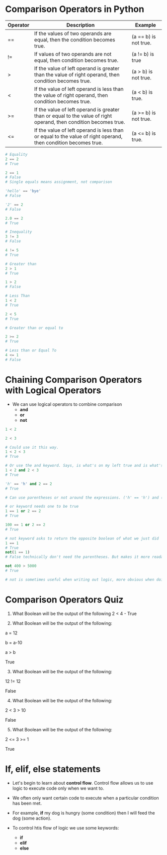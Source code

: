 # Comparison Operators in Python 

| Operator |	Description	| Example |
|-----------|----------------|---------|
|==|	If the values of two operands are equal, then the condition becomes true. |	(a == b) is not true. |
| !=|If values of two operands are not equal, then condition becomes true.	| (a != b) is true |
| >	|If the value of left operand is greater than the value of right operand, then condition becomes true.	| (a > b) is not true.|
|<	|If the value of left operand is less than the value of right operand, then condition becomes true.	|(a < b) is true.|
| >=	|If the value of left operand is greater than or equal to the value of right operand, then condition becomes true.	|(a >= b) is not true.|
|<=	|If the value of left operand is less than or equal to the value of right operand, then condition becomes true.	|(a <= b) is true.|

```python
# Equality 
2 == 2 
# True 

2 == 1
# False 
# Single equals means assignment, not comparison 

'hello' == 'bye' 
# False 

'2' == 2 
# False 

2.0 == 2 
# True 

# Inequality 
3 != 3 
# False 

4 != 5
# True 

# Greater than 
2 > 1 
# True 

1 > 2 
# False 

# Less Than 
1 < 2 
# True 

2 < 5 
# True 

# Greater than or equal to

2 >= 2 
# True 

# Less than or Equal To 
4 <= 1 
# False 
```

# Chaining Comparison Operators with Logical Operators 

- We can use logical operators to combine comparison 
    - **and** 
    - **or**
    - **not**

```python
1 < 2

2 < 3 

# Could use it this way. 
1 < 2 < 3 
# True 

# Or use the and keyword. Says, is what's on my left true and is what's on my right true 
1 < 2 and 2 < 3 
# True 

'h' == 'h' and 2 == 2
# True 

# Can use parentheses or not around the expressions. ('h' == 'h') and (2 == 2). All up to personal preference

# or keyword needs one to be true 
1 == 1 or 2 == 2
# True 

100 == 1 or 2 == 2
# True 

# not keyword asks to return the opposite boolean of what we just did 
1 == 1
# True 
not(1 == 1)
# False technically don't need the parentheses. But makes it more readable. 

not 400 > 5000
# True

# not is sometimes useful when writing out logic, more obvious when doing control flow. Sometimes bits and pieces of code become more readable with the not keyword instead of the bang operator 1=
```

# Comparison Operators Quiz
1. What Boolean will be the output of the following 2 < 4 - True 

2. What Boolean will be the output of the following:

a = 12

b = a-10

a > b 

True 

3. What Boolean will be the output of the following:

12 != 12

False 

4. What Boolean will be the output of the following:

2 < 3 > 10

False

5. What Boolean will be the output of the following:

2 <= 3 >= 1

True 

# If, elif, else statements 

- Let's begin to learn about **control flow**. Control flow allows us to use logic to execute code only when we want to. 
- We often only want certain code to execute when a particular condition has been met. 
- For example, **if** my dog is hungry (some condition) then I will feed the dog (some action).

- To control htis flow of logic we use some keywords:
    - **if**
    - **elif** 
    - **else**
